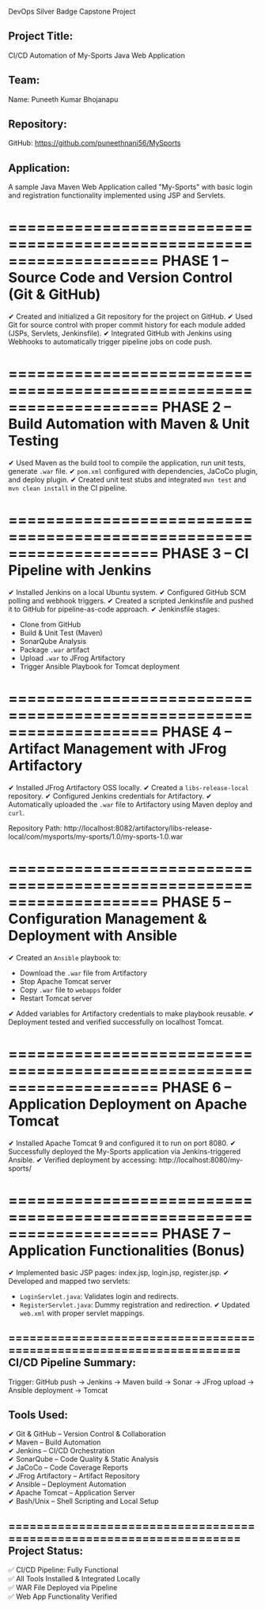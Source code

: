 DevOps Silver Badge Capstone Project 

Project Title:
--------------
CI/CD Automation of My-Sports Java Web Application

Team:
-----
Name: Puneeth Kumar Bhojanapu

Repository:
-----------
GitHub: https://github.com/puneethnani56/MySports

Application:
------------
A sample Java Maven Web Application called "My-Sports" with basic login and registration functionality implemented using JSP and Servlets.

====================================================================
PHASE 1 – Source Code and Version Control (Git & GitHub)
====================================================================
✔ Created and initialized a Git repository for the project on GitHub.
✔ Used Git for source control with proper commit history for each module added (JSPs, Servlets, Jenkinsfile).
✔ Integrated GitHub with Jenkins using Webhooks to automatically trigger pipeline jobs on code push.

====================================================================
PHASE 2 – Build Automation with Maven & Unit Testing
====================================================================
✔ Used Maven as the build tool to compile the application, run unit tests, generate `.war` file.
✔ `pom.xml` configured with dependencies, JaCoCo plugin, and deploy plugin.
✔ Created unit test stubs and integrated `mvn test` and `mvn clean install` in the CI pipeline.

====================================================================
PHASE 3 – CI Pipeline with Jenkins
====================================================================
✔ Installed Jenkins on a local Ubuntu system.
✔ Configured GitHub SCM polling and webhook triggers.
✔ Created a scripted Jenkinsfile and pushed it to GitHub for pipeline-as-code approach.
✔ Jenkinsfile stages:
   - Clone from GitHub
   - Build & Unit Test (Maven)
   - SonarQube Analysis
   - Package `.war` artifact
   - Upload `.war` to JFrog Artifactory
   - Trigger Ansible Playbook for Tomcat deployment

====================================================================
PHASE 4 – Artifact Management with JFrog Artifactory
====================================================================
✔ Installed JFrog Artifactory OSS locally.
✔ Created a `libs-release-local` repository.
✔ Configured Jenkins credentials for Artifactory.
✔ Automatically uploaded the `.war` file to Artifactory using Maven deploy and `curl`.

Repository Path:
http://localhost:8082/artifactory/libs-release-local/com/mysports/my-sports/1.0/my-sports-1.0.war

====================================================================
PHASE 5 – Configuration Management & Deployment with Ansible
====================================================================
✔ Created an `Ansible` playbook to:
   - Download the `.war` file from Artifactory
   - Stop Apache Tomcat server
   - Copy `.war` file to `webapps` folder
   - Restart Tomcat server

✔ Added variables for Artifactory credentials to make playbook reusable.
✔ Deployment tested and verified successfully on localhost Tomcat.

====================================================================
PHASE 6 – Application Deployment on Apache Tomcat
====================================================================
✔ Installed Apache Tomcat 9 and configured it to run on port 8080.
✔ Successfully deployed the My-Sports application via Jenkins-triggered Ansible.
✔ Verified deployment by accessing:
   http://localhost:8080/my-sports/

====================================================================
PHASE 7 – Application Functionalities (Bonus)
====================================================================
✔ Implemented basic JSP pages: index.jsp, login.jsp, register.jsp.
✔ Developed and mapped two servlets:
   - `LoginServlet.java`: Validates login and redirects.
   - `RegisterServlet.java`: Dummy registration and redirection.
✔ Updated `web.xml` with proper servlet mappings.

====================================================================
CI/CD Pipeline Summary:
-----------------------
Trigger: GitHub push → Jenkins → Maven build → Sonar → JFrog upload → Ansible deployment → Tomcat

Tools Used:
-----------
✔ Git & GitHub – Version Control & Collaboration  
✔ Maven – Build Automation  
✔ Jenkins – CI/CD Orchestration  
✔ SonarQube – Code Quality & Static Analysis  
✔ JaCoCo – Code Coverage Reports  
✔ JFrog Artifactory – Artifact Repository  
✔ Ansible – Deployment Automation  
✔ Apache Tomcat – Application Server  
✔ Bash/Unix – Shell Scripting and Local Setup

====================================================================
Project Status:
---------------
✅ CI/CD Pipeline: Fully Functional  
✅ All Tools Installed & Integrated Locally  
✅ WAR File Deployed via Pipeline  
✅ Web App Functionality Verified
